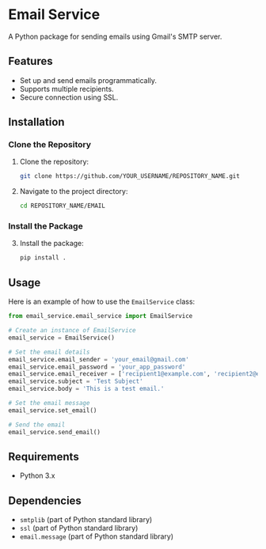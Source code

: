 

# Email Service

A Python package for sending emails using Gmail's SMTP server.

## Features

- Set up and send emails programmatically.
- Supports multiple recipients.
- Secure connection using SSL.

## Installation

### Clone the Repository

1. Clone the repository:
   ```sh
   git clone https://github.com/YOUR_USERNAME/REPOSITORY_NAME.git
   ```
   
2. Navigate to the project directory:
   ```sh
   cd REPOSITORY_NAME/EMAIL
   ```

### Install the Package

3. Install the package:
   ```sh
   pip install .
   ```

## Usage

Here is an example of how to use the `EmailService` class:

```python
from email_service.email_service import EmailService

# Create an instance of EmailService
email_service = EmailService()

# Set the email details
email_service.email_sender = 'your_email@gmail.com'
email_service.email_password = 'your_app_password'
email_service.email_receiver = ['recipient1@example.com', 'recipient2@example.com']
email_service.subject = 'Test Subject'
email_service.body = 'This is a test email.'

# Set the email message
email_service.set_email()

# Send the email
email_service.send_email()
```

## Requirements

- Python 3.x

## Dependencies

- `smtplib` (part of Python standard library)
- `ssl` (part of Python standard library)
- `email.message` (part of Python standard library)




